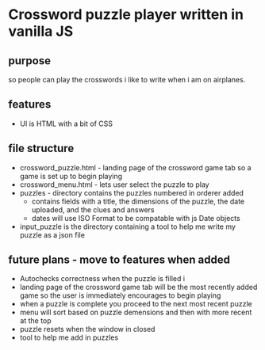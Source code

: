 # Crossword puzzle player written in vanilla JS

## purpose
so people can play the crosswords i like to write when i am on airplanes.

## features
- UI is HTML with a bit of CSS


## file structure
- crossword_puzzle.html - landing page of the crossword game tab so a game is set up to begin playing
- crossword_menu.html - lets user select the puzzle to play
- puzzles - directory contains the puzzles numbered in orderer added 
    -  contains fields with a title, the dimensions of the puzzle, the date uploaded, and the clues and answers
    - dates will use ISO Format to be compatable with js Date objects
- input_puzzle is the directory containing a tool to help me write my puzzle as a json file

## future plans  - move to features when added
- Autochecks correctness when the puzzle is filled i
- landing page of the crossword game tab will be the most recently added game so the user is immediately encourages to begin playing
- when a puzzle is complete you proceed to the next most recent puzzle
- menu will sort based on puzzle demensions and then with more recent at the top
- puzzle resets when the window in closed
- tool to help me add in puzzles
